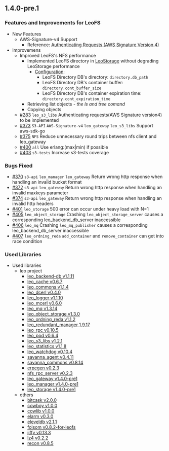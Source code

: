 ## 1.4.0-pre.1

### Features and Improvements for LeoFS

* New Features
    * AWS-Signature-v4 Support
        * Reference: [Authenticating Requests (AWS Signature Version 4)](http://docs.aws.amazon.com/AmazonS3/latest/API/sig-v4-authenticating-requests.html)
* Improvemens
    * Improved LeoFS's NFS performance
        * Implemented LeoFS directory in [LeoStorage](https://github.com/leo-project/leo_storage) without degrading LeoStorage performance
            * [Configuration](https://github.com/leo-project/leo_storage/blob/1.4.0-pre.1/priv/leo_storage.conf#L68-L75):
                * LeoFS Directory DB's directory: ``directory.db_path``
                * LeoFS Directory DB's container buffer: ``directory.cont_buffer_size``
                * LeoFS Directory DB's container expiration time: ``directory.cont_expiration_time``
        * Retrieving list objects - *the ls and tree comand*
        * Copying objects
    * [#283](https://github.com/leo-project/leofs/issues/283) ``leo_s3_libs`` Authenticating requests(AWS Signature version4) to be implemented
    * [#373](https://github.com/leo-project/leofs/issues/373) ``S3-API`` ``AWS-Signature-v4`` ``leo_gateway`` ``leo_s3_libs`` Support aws-sdk-go
    * [#375](https://github.com/leo-project/leofs/issues/375) ``NFS`` Reduce unnecessary round trips between nfs client and leo_gateway
    * [#400](https://github.com/leo-project/leofs/issues/400) ``all`` Use erlang:(max|min) if possible
    * [#403](https://github.com/leo-project/leofs/issues/403) ``s3-tests`` Increase s3-tests coverage

### Bugs Fixed

* [#370](https://github.com/leo-project/leofs/issues/370) ``s3-api`` ``leo_manager`` ``leo_gateway`` Return wrong http response when handling an invalid bucket format
* [#372](https://github.com/leo-project/leofs/issues/372) ``s3-api`` ``leo_gateway`` Return wrong http response when handling an invalid maxkeys parameter
* [#374](https://github.com/leo-project/leofs/issues/374) ``s3-api`` ``leo_gateway`` Return wrong http response when handling an invalid http headers
* [#401](https://github.com/leo-project/leofs/issues/401) ``leo_storage`` 500 error can occur under heavy load with N=1
* [#405](https://github.com/leo-project/leofs/issues/405) ``leo_object_storage`` Crashing ``leo_object_storage_server`` causes a corresponding leo_backend_db_server inaccessible
* [#406](https://github.com/leo-project/leofs/issues/406) ``leo_mq`` Crashing ``leo_mq_publisher`` causes a corresponding leo_backend_db_server inaccessible
* [#407](https://github.com/leo-project/leofs/issues/407) ``leo_ordning_reda`` ``add_container`` and ``remove_container`` can get into race condition

### Used Libraries

* Used libraries
    * leo project
        * [leo_backend-db v1.1.11](https://github.com/leo-project/leo_backend_db/releases/tag/1.1.11)
        * [leo_cache v0.6.7](https://github.com/leo-project/leo_cache/releases/tag/0.6.7)
        * [leo_commons v1.1.4](https://github.com/leo-project/leo_commons/releases/tag/1.1.4)
        * [leo_dcerl v0.4.0](https://github.com/leo-project/leo_dcerl/releases/tag/0.4.0)
        * [leo_logger v1.1.10](https://github.com/leo-project/leo_logger/releases/tag/1.1.10)
        * [leo_mcerl v0.6.0](https://github.com/leo-project/leo_mcerl/releases/tag/0.6.0)
        * [leo_mq v1.3.14](https://github.com/leo-project/leo_mq/releases/tag/1.3.14)
        * [leo_object_storage v1.3.0](https://github.com/leo-project/leo_object_storage/releases/tag/1.3.0)
        * [leo_ordning_reda v1.1.2](https://github.com/leo-project/leo_ordning_reda/releases/tag/1.1.2)
        * [leo_redundant_manager 1.9.17](https://github.com/leo-project/leo_redundant_manager/releases/tag/1.9.17)
        * [leo_rpc v0.10.5](https://github.com/leo-project/leo_rpc/releases/tag/0.10.5)
        * [leo_pod v0.6.4](https://github.com/leo-project/leo_pod/releases/tag/0.6.4)
        * [leo_s3_libs v1.2.1](https://github.com/leo-project/leo_s3_libs/releases/tag/1.2.1)
        * [leo_statistics v1.1.8](https://github.com/leo-project/leo_statistics/releases/tag/1.1.8)
        * [leo_watchdog v0.10.4](https://github.com/leo-project/leo_watchdog/releases/tag/0.10.2)
        * [savanna_agent v0.4.11](https://github.com/leo-project/savanna_agent/releases/tag/0.4.11)
        * [savanna_commons v0.8.14](https://github.com/leo-project/savanna_commons/releases/tag/0.8.14)
        * [erpcgen v0.2.3](https://github.com/leo-project/erpcgen/releases/tag/0.2.3)
        * [nfs_rpc_server v0.2.3](https://github.com/leo-project/nfs_rpc_server/releases/tag/0.2.3)
        * [leo_gateway v1.4.0-pre1](https://github.com/leo-project/leo_gateway/releases/tag/1.4.0-pre.1)
        * [leo_manager v1.4.0-pre1](https://github.com/leo-project/leo_manager/releases/tag/1.4.0-pre.1)
        * [leo_storage v1.4.0-pre1](https://github.com/leo-project/leo_storage/releases/tag/1.4.0-pre.1)
    * others
        * [bitcask v2.0.0](https://github.com/lbasho/bitcask/releases/tag/2.0.0)
        * [cowboy v1.0.0](https://github.com/leo-project/cowboy/releases/tag/1.0.0-p1)
        * [cowlib v1.0.0](https://github.com/extend/cowboy/releases/tag/1.0.0)
        * [elarm v0.3.0](https://github.com/leo-project/elarm/releases/tag/0.3.0)
        * [eleveldb v2.1.1](https://github.com/basho/eleveldb/releases/tag/2.1.1)
        * [folsom v0.8.2-for-leofs](https://github.com/leo-project/folsom/releases/tag/0.8.2-for-leofs)
        * [jiffy v0.13.3](https://github.com/davisp/jiffy/releases/tag/0.13.3)
        * [lz4 v0.2.2](https://github.com/leo-project/erlang-lz4/releases/tag/0.2.2)
        * [recon v0.8.5](https://github.com/ferd/recon/releases/tag/2.2.1)